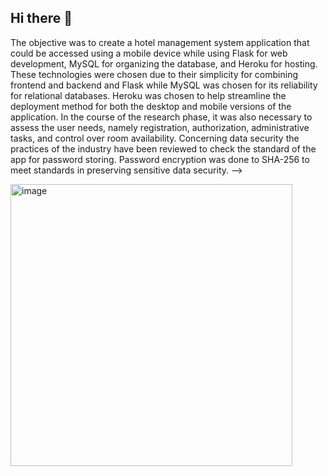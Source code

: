 ## Hi there 👋

The objective was to create a hotel management system application that could be accessed using a mobile device while using Flask for web development, 
MySQL for organizing the database, and Heroku for hosting. 
These technologies were chosen due to their simplicity for combining frontend and backend and Flask while MySQL was chosen for its reliability for relational databases. 
Heroku was chosen to help streamline the deployment method for both the desktop and mobile versions of the application.
In the course of the research phase, it was also necessary to assess the user needs, namely registration, authorization, administrative tasks, and control over room availability. 
Concerning data security the practices of the industry have been reviewed to check the standard of the app for password storing. 
Password encryption was done to SHA-256 to meet standards in preserving sensitive data security.
-->


<img width="451" alt="image" src="https://github.com/user-attachments/assets/e07fa881-0665-4485-b023-55c96cd79760" />

